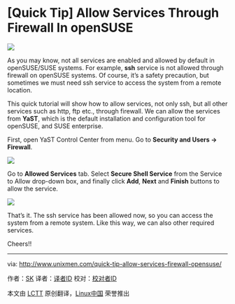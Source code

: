 [Quick Tip] Allow Services Through Firewall In openSUSE 
================================================================================
![](http://180016988.r.cdn77.net/wp-content/uploads/2014/11/openSUSE.png)

As you may know, not all services are enabled and allowed by default in openSUSE/SUSE systems. For example, **ssh** service is not allowed through firewall on openSUSE systems. Of course, it’s a safety precaution, but sometimes we must need ssh service to access the system from a remote location.

This quick tutorial will show how to allow services, not only ssh, but all other services such as http, ftp etc., through firewall. We can allow the services from **YaST**, which is the default installation and configuration tool for openSUSE, and SUSE enterprise.

First, open YaST Control Center from menu. Go to **Security and Users -> Firewall**.

![](http://180016988.r.cdn77.net/wp-content/uploads/2014/11/openSUSE-13.1-Running-Oracle-VM-VirtualBox_001.png)

Go to **Allowed Services** tab. Select **Secure Shell Service** from the Service to Allow drop-down box, and finally click **Add**, **Next** and **Finish** buttons to allow the service.

![](http://180016988.r.cdn77.net/wp-content/uploads/2014/11/openSUSE-13.1-Running-Oracle-VM-VirtualBox_002.png)

That’s it. The ssh service has been allowed now, so you can access the system from a remote system. Like this way, we can also other required services.

Cheers!!

--------------------------------------------------------------------------------

via: http://www.unixmen.com/quick-tip-allow-services-firewall-opensuse/

作者：[SK][a]
译者：[译者ID](https://github.com/译者ID)
校对：[校对者ID](https://github.com/校对者ID)

本文由 [LCTT](https://github.com/LCTT/TranslateProject) 原创翻译，[Linux中国](http://linux.cn/) 荣誉推出

[a]:http://www.unixmen.com/author/sk/